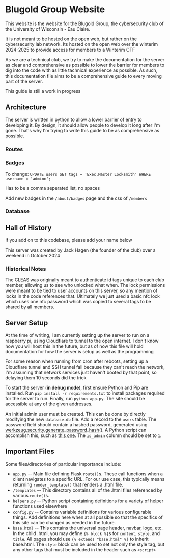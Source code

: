 # Blugold Group Website

This website is the website for the Blugold Group, the cybersecurity club of the University of Wisconsin - Eau Claire.

It is not meant to be hosted on the open web, but rather on the cybersecurity lab network. Its hosted on the open web over the winterim 2024-2025 to provide access for members to a Winterim CTF

As we are a technical club, we try to make the documentation for the server as clear and comprehensive as possible to lower the barrier for members to dig into the code with as little tachnical experience as possible. As such, this documentation file aims to be a comprehensive guide to every moving part of the server.

This guide is still a work in progress

## Architecture

The server is written in python to allow a lower barrier of entry to developing it. By design, it should allow people to develop it long after I'm gone. That's why I'm trying to write this guide to be as comprehensive as possible.

### Routes

### Badges

To change: `UPDATE users SET tags = 'Exec,Master Locksmith' WHERE username = 'adminn';`

Has to be a comma seperated list, no spaces

Add new badges in the `/about/badges` page and the css of `/members`

### Database

## Hall of History

If you add on to this codebase, please add your name below

This server was created by Jack Hagen (the founder of the club) over a weekend in October 2024

### Historical Notes

The CLEAS was originally meant to authenticate id tags unique to each club member, allowing us to see who unlocked what when. The lock permissions were meant to be tied to user accounts on this server, so any mention of locks in the code references that. Ultimately we just used a basic nfc lock which uses one nfc password which was copied to several tags to be shared by all members.

## Server Setup

At the time of writing, I am currently setting up the server to run on a raspberry pi, using Cloudflare to tunnel to the open internet. I don't know how you will host this in the future, but as of now this file will hold documentation for how the server is setup as well as the programming

For some reason when running from cron after reboots, setting up a Cloudflare tunnel and SSH tunnel fail because they can't reach the network, I'm assuming that network services just haven't booted by that point, so delaying them 10 seconds did the trick  

To start the server (**in debug mode**), first ensure Python and Pip are installed.
Run `pip install -r requirements.txt` to install packages required for the server to run. Finally, run `python app.py`. The site should be accessible at any of the given addresses.

An initial admin user must be created. This can be done by directly modifying the new `database.db` file. Add a record to the `users` table. The password field should contain a hashed password, generated using [werkzeug.security.generate_password_hash()](https://werkzeug.palletsprojects.com/en/stable/utils/#werkzeug.security.generate_password_hash). A Python script can accomplish this, such as [this one](https://github.com/EekRats/ctf_hasher/blob/main/ctf_hasher.py). The `is_admin` column should be set to `1`.

## Important Files

Some files/directories of particular importance include:
* `app.py` -- Main file defining Flask `route()`s. These call functions when a client navigates to a specific URL. For our use case, this typically means returning `render_template()` that renders a .html file.
* `/templates` -- This directory contains all of the .html files referenced by various `route()`s.
* `helpers.py` -- Python script containing definitions for a variety of helper functions used elsewhere
* `config.py` -- Contains variable definitions for various configurable things. Add definitions here when at all possible so that the specifics of this site can be changed as needed in the future.
* `base.html` -- This contains the universal page header, navbar, logo, etc. In the child .html, you may define `{% block %}`s for `content`, `style`, and `title`. All pages should use `{% extends "base.html" %}` to inherit base.html. The `style` block can be used to set not only the style tag, but any other tags that must be included in the header such as `<script>`
